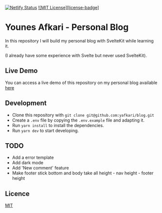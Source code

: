[![Netlify Status](https://api.netlify.com/api/v1/badges/397aa103-f84f-4954-950b-c79c81fcea1d/deploy-status)](https://app.netlify.com/sites/sleepy-colden-6ddb2b/deploys)
[![MIT License][license-badge]](LICENSE)

# Younes Afkari - Personal Blog

In this repository I will build my personal blog with SvelteKit while learning it. 

(I already have some experience with Svelte but never used SvelteKit).


## Live Demo

You can access a live demo of this repository on my personal blog available [here](https://blog.yafkari.dev)

## Development 

- Clone this repository with `git clone git@github.com:yafkari/blog.git`
- Create a `.env` file by copying the `.env.example` file and adapting it.
- Run `yarn install` to install the dependencies.
- Run `yarn dev` to start developing.

## TODO
- Add a error template
- Add dark mode
- Add 'New comment' feature
- Make footer stick bottom and body take all height - nav height - footer height


## Licence

[MIT](LICENSE)